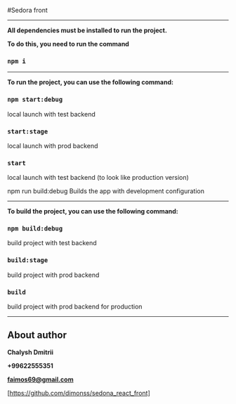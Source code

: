 #Sedora front
****
**All dependencies must be installed to run the project.**

**To do this, you need to run the command**

### `npm i`

****

**To run the project, you can use the following command:**

### `npm start:debug`
local launch with test backend

### `start:stage`
local launch with prod backend

### `start`
local launch with test backend (to look like production version)

npm run build:debug
Builds the app with development configuration

****

**To build the project, you can use the following command:**

### `npm build:debug`
build project with test backend
### `build:stage`
build project with prod backend
### `build`
build project with prod backend for production

****

## About author

**Chalysh Dmitrii**

**+99622555351**

**faimos69@gmail.com**

[https://github.com/dimonss/sedona_react_front]